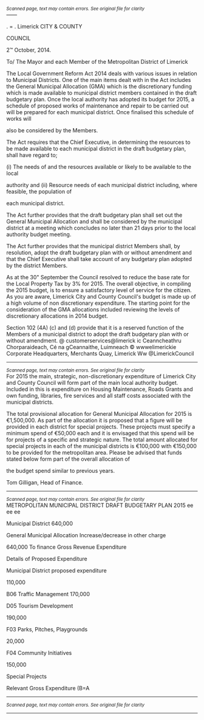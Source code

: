 *<small>Scanned page, text may contain errors. See original file for clarity</small>*  
——

. = .
Limerick
CITY & COUNTY

COUNCIL

2™ October, 2014.

To/ The Mayor and each Member of the Metropolitan District of Limerick

The Local Government Reform Act 2014 deals with various issues in relation to Municipal
Districts. One of the main items dealt with in the Act includes the General Municipal
Allocation (GMA) which is the discretionary funding which is made available to municipal
district members contained in the draft budgetary plan. Once the local authority has adopted
its budget for 2015, a schedule of proposed works of maintenance and repair to be carried
out will be prepared for each municipal district. Once finalised this schedule of works will

also be considered by the Members.

The Act requires that the Chief Executive, in determining the resources to be made available
to each municipal district in the draft budgetary plan, shall have regard to;

(i) The needs of and the resources available or likely to be available to the local

authority and
(ii) Resource needs of each municipal district including, where feasible, the population of

each municipal district.

The Act further provides that the draft budgetary plan shall set out the General
Municipal Allocation and shall be considered by the municipal district at a meeting
which concludes no later than 21 days prior to the local authority budget meeting.

The Act further provides that the municipal district Members shall, by resolution,
adopt the draft budgetary plan with or without amendment and that the Chief
Executive shall take account of any budgetary plan adopted by the district Members.

As at the 30" September the Council resolved to reduce the base rate for the Local
Property Tax by 3% for 2015. The overall objective, in compiling the 2015 budget, is
to ensure a satisfactory level of service for the citizen. As you are aware, Limerick
City and County Council's budget is made up of a high volume of non discretionary
expenditure. The starting point for the consideration of the GMA allocations included
reviewing the levels of discretionary allocations in 2014 budget.

Section 102 (4A) (c) and (d) provide that it is a reserved function of the Members of a
municipal district to adopt the draft budgetary plan with or without amendment.
@ customerservices@limerick ic
Ceanncheathru Chorparaideach, Cé na gCeannaithe, Luimneach © wwwelimerickie
Corporate Headquarters, Merchants Quay, Limerick Ww @LimerickCouncil

---
*<small>Scanned page, text may contain errors. See original file for clarity</small>*  
For 2015 the main, strategic, non-discretionary expenditure of Limerick City and
County Council will form part of the main local authority budget. Included in this is
expenditure on Housing Maintenance, Roads Grants and own funding, libraries, fire
services and all staff costs associated with the municipal districts.

The total provisional allocation for General Municipal Allocation for 2015 is
€1,500,000. As part of the allocation it is proposed that a figure will be provided in
each district for special projects. These projects must specify a minimum spend of
€50,000 each and it is envisaged that this spend will be for projects of a specific and
strategic nature. The total amount allocated for special projects in each of the
municipal districts is €100,000 with €150,000 to be provided for the metropolitan
area. Please be advised that funds stated below form part of the overall allocation of

the budget spend similar to previous years.

Tom Gilligan,
Head of Finance.

---
*<small>Scanned page, text may contain errors. See original file for clarity</small>*  
METROPOLITAN MUNICIPAL DISTRICT DRAFT BUDGETARY
PLAN 2015
ee ee ee

Municipal District
640,000

General Municipal Allocation
Increase/decrease in other charge

640,000
To finance Gross Revenue
Expenditure

Details of Proposed Expenditure

Municipal District
proposed expenditure

110,000

B06 Traffic Management
170,000

D05 Tourism Development

190,000

F03 Parks, Pitches, Playgrounds

20,000

F04 Community Initiatives

150,000

Special Projects

Relevant Gross Expenditure (B=A

---
*<small>Scanned page, text may contain errors. See original file for clarity</small>*  

---

